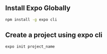 ## Install Expo Globally

```bash
npm install -g expo cli
```

## Create a project using expo cli

```bash
expo init project_name
```
